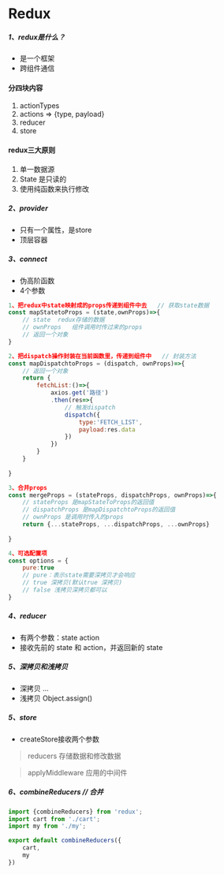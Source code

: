 # Redux
##### 1、redux是什么？
- 是一个框架
- 跨组件通信
#### 分四块内容
1. actionTypes
2. actions => {type, payload}
3. reducer
4. store

#### redux三大原则
1. 单一数据源
2. State 是只读的
3. 使用纯函数来执行修改
##### 2、provider
- 只有一个属性，是store
- 顶层容器
##### 3、connect
- 伪高阶函数
- 4个参数

```js
1、把redux中state映射成的props传递到组件中去   // 获取state数据
const mapStatetoProps = (state,ownProps)=>{
    // state  redux存储的数据
    // ownProps   组件调用时传过来的props
    // 返回一个对象
}

2、把dispatch操作封装在当前函数里，传递到组件中   // 封装方法
const mapDispatchtoProps = (dispatch, ownProps)=>{
    // 返回一个对象
    return {
        fetchList:()=>{
            axios.get('路径')
            .then(res=>{
                // 触发dispatch
                dispatch({
                    type:'FETCH_LIST',
                    payload:res.data
                })
            })
        }
    }
    
}

3、合并props
const mergeProps = (stateProps, dispatchProps, ownProps)=>{
    // stateProps 是mapStateToProps的返回值
    // dispatchProps 是mapDispatchtoProps的返回值
    // ownProps 是调用时传入的props
    return {...stateProps, ...dispatchProps, ...ownProps}
    
}

4、可选配置项
const options = {
    pure:true
    // pure：表示state需要深拷贝才会响应
    // true 深拷贝(默认true 深拷贝)
    // false 浅拷贝深拷贝都可以
}
```
##### 4、reducer
- 有两个参数：state action
- 接收先前的 state 和 action，并返回新的 state
##### 5、深拷贝和浅拷贝
- 深拷贝 ...
- 浅拷贝 Object.assign()
##### 5、store
- createStore接收两个参数
> reducers 存储数据和修改数据

> applyMiddleware 应用的中间件

##### 6、combineReducers // 合并

```js
import {combineReducers} from 'redux';
import cart from './cart';
import my from './my';

export default combineReducers({
    cart,
    my
})
```
